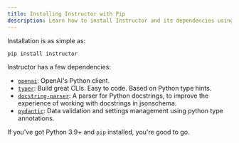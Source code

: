 ```yaml
---
title: Installing Instructor with Pip
description: Learn how to install Instructor and its dependencies using pip for Python 3.9+. Simple setup guide included.
---
```


Installation is as simple as:

```bash
pip install instructor
```

Instructor has a few dependencies:

- [`openai`](https://pypi.org/project/openai/): OpenAI's Python client.
- [`typer`](https://pypi.org/project/typer/): Build great CLIs. Easy to code. Based on Python type hints.
- [`docstring-parser`](https://pypi.org/project/docstring-parser/): A parser for Python docstrings, to improve the experience of working with docstrings in jsonschema.
- [`pydantic`](https://pypi.org/project/pydantic/): Data validation and settings management using python type annotations.

If you've got Python 3.9+ and `pip` installed, you're good to go.
